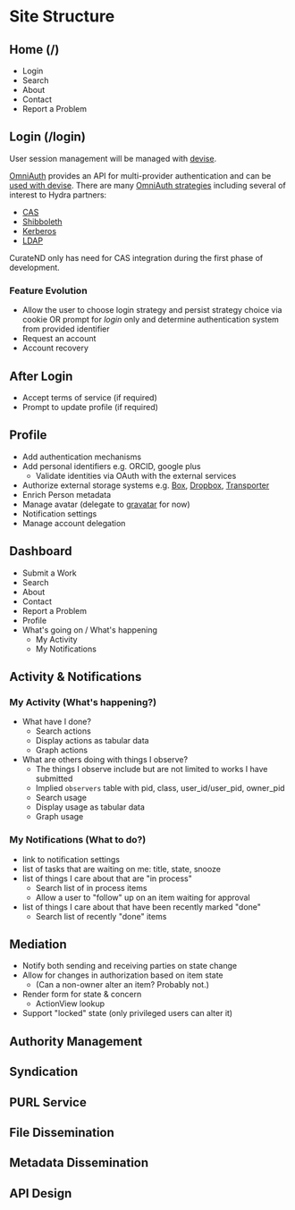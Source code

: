 # Site Structure

## Home (/)
- Login
- Search
- About
- Contact
- Report a Problem

## Login (/login)
User session management will be managed with [devise](https://github.com/plataformatec/devise).

[OmniAuth](https://github.com/intridea/omniauth) provides an API for multi-provider authentication and can be [used with devise](https://github.com/plataformatec/devise/wiki/OmniAuth:-Overview).
There are many [OmniAuth strategies](https://github.com/intridea/omniauth/wiki/List-of-Strategies) including several of interest to Hydra partners:

- [CAS](https://github.com/dlindahl/omniauth-cas)
- [Shibboleth](https://github.com/toyokazu/omniauth-shibboleth)
- [Kerberos](https://github.com/naffis/omniauth-krb5)
- [LDAP](https://github.com/intridea/omniauth-ldap)

CurateND only has need for CAS integration during the first phase of development.

### Feature Evolution
- Allow the user to choose login strategy and persist strategy choice via cookie OR prompt for *login* only and determine authentication system from provided identifier
- Request an account
- Account recovery

## After Login
- Accept terms of service (if required)
- Prompt to update profile (if required)

## Profile
- Add authentication mechanisms
- Add personal identifiers e.g. ORCID, google plus
	- Validate identities via OAuth with the external services
- Authorize external storage systems e.g. [Box](https://www.box.com), [Dropbox](https://www.dropbox.com/), [Transporter](http://www.filetransporter.com/)
- Enrich Person metadata
- Manage avatar (delegate to [gravatar](http://en.gravatar.com/) for now)
- Notification settings
- Manage account delegation

## Dashboard
- Submit a Work
- Search
- About
- Contact
- Report a Problem
- Profile
- What's going on / What's happening
	- My Activity
	- My Notifications

## Activity & Notifications
### My Activity (What's happening?)
- What have I done?
	- Search actions
	- Display actions as tabular data
	- Graph actions
- What are others doing with things I observe?
	- The things I observe include but are not limited to works I have submitted
	- Implied `observers` table with pid, class, user_id/user_pid, owner_pid
	- Search usage
	- Display usage as tabular data
	- Graph usage

### My Notifications (What to do?)
- link to notification settings
- list of tasks that are waiting on me: title, state, snooze
- list of things I care about that are "in process"
	- Search list of in process items
	- Allow a user to "follow" up on an item waiting for approval
- list of things I care about that have been recently marked "done"
	- Search list of recently "done" items

## Mediation
- Notify both sending and receiving parties on state change
- Allow for changes in authorization based on item state
	- (Can a non-owner alter an item? Probably not.)
- Render form for state & concern
	- ActionView lookup
- Support "locked" state (only privileged users can alter it)

## Authority Management

## Syndication

## PURL Service

## File Dissemination

## Metadata Dissemination

## API Design